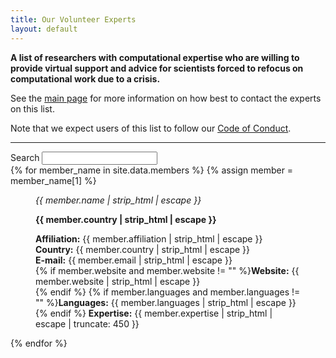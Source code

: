 ```yaml
---
title: Our Volunteer Experts
layout: default
---
```


<link rel="stylesheet" href="/assets/css/shuffle-style.css" />
<link rel="stylesheet" href="/assets/css/shuffle-figure-style.css" />

**A list of researchers with computational expertise who are willing to provide virtual support and advice for scientists forced to refocus on computational work due to a crisis.**

See the [main page](https://research-support-network.github.io/) for more information on how best to contact the experts on this list.

Note that we expect users of this list to follow our [Code of Conduct](code-of-conduct.html).

<hr>

<section class="container">
  <div class="row">
    <div class="col-6@sm col-6@md">
      <div class="filters-group">
        <label for="filters-search-input" class="filter-label">Search</label>
        <input class="textfield filter__search js-shuffle-search" type="search" id="filters-search-input" />
      </div>
    </div>
  </div>
</section>

<div id="deck">
{% for member_name in site.data.members %}
{% assign member = member_name[1] %}

<figure class="col-6@xs col-6@sm col-6@md picture-item picture-item--h2" data-groups='["{{ member.country }}"]' data-title="{{ member.name | strip_html | escape }} {{ member.country | strip_html | escape }} {{ member.affiliation | strip_html | escape }} {{ member.languages | strip_html | escape }} {{ member.expertise | strip_html | escape }} ">
  <div class="picture-item__inner">
    <div class="picture-item__details">
      <figcaption class="picture-item__title"><em>{{ member.name | strip_html | escape }}</em></figcaption>
      <p class="picture-item__tags hidden@xs"><strong>{{ member.country | strip_html | escape }}</strong></p>
    </div>
    <p class="picture-item__description">
      <strong>Affiliation:</strong> {{ member.affiliation | strip_html | escape }}<br/>
      <strong>Country:</strong> {{ member.country | strip_html | escape }}<br/>
      <strong>E-mail:</strong> {{ member.email | strip_html | escape }}<br/>
      {% if member.website and member.website != "" %}<strong>Website:</strong> {{ member.website | strip_html | escape }}<br/>{% endif %}
      {% if member.languages and member.languages != "" %}<strong>Languages:</strong> {{ member.languages | strip_html | escape }}<br/>{% endif %}
      <strong>Expertise:</strong> {{ member.expertise | strip_html | escape | truncate: 450 }}
    </p>
  </div>
</figure>

{% endfor %}

</div>

<script src="/assets/js/shuffle.min.js"></script>
<script src="/assets/js/shuffle_and_search.js"></script>
